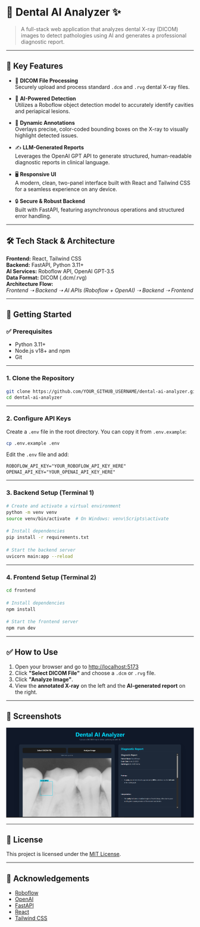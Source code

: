 # 🦷 Dental AI Analyzer ✨

> A full-stack web application that analyzes dental X-ray (DICOM) images to detect pathologies using AI and generates a professional diagnostic report.

---

## 🌟 Key Features

- 🦷 **DICOM File Processing**  
  Securely upload and process standard `.dcm` and `.rvg` dental X-ray files.

- 🤖 **AI-Powered Detection**  
  Utilizes a Roboflow object detection model to accurately identify cavities and periapical lesions.

- 🎨 **Dynamic Annotations**  
  Overlays precise, color-coded bounding boxes on the X-ray to visually highlight detected issues.

- ✍️ **LLM-Generated Reports**  
  Leverages the OpenAI GPT API to generate structured, human-readable diagnostic reports in clinical language.

- 🖥️ **Responsive UI**  
  A modern, clean, two-panel interface built with React and Tailwind CSS for a seamless experience on any device.

- 🔒 **Secure & Robust Backend**  
  Built with FastAPI, featuring asynchronous operations and structured error handling.

---

## 🛠️ Tech Stack & Architecture

**Frontend:** React, Tailwind CSS  
**Backend:** FastAPI, Python 3.11+  
**AI Services:** Roboflow API, OpenAI GPT-3.5  
**Data Format:** DICOM (.dcm/.rvg)  
**Architecture Flow:**  
*Frontend ➝ Backend ➝ AI APIs (Roboflow + OpenAI) ➝ Backend ➝ Frontend*



---

## 🚀 Getting Started

### ✅ Prerequisites

- Python 3.11+
- Node.js v18+ and npm
- Git

---

### 1. Clone the Repository

```bash
git clone https://github.com/YOUR_GITHUB_USERNAME/dental-ai-analyzer.git
cd dental-ai-analyzer
```

---

### 2. Configure API Keys

Create a `.env` file in the root directory. You can copy it from `.env.example`:

```bash
cp .env.example .env
```

Edit the `.env` file and add:

```env
ROBOFLOW_API_KEY="YOUR_ROBOFLOW_API_KEY_HERE"
OPENAI_API_KEY="YOUR_OPENAI_API_KEY_HERE"
```

---

### 3. Backend Setup (Terminal 1)

```bash
# Create and activate a virtual environment
python -m venv venv
source venv/bin/activate  # On Windows: venv\Scripts\activate

# Install dependencies
pip install -r requirements.txt

# Start the backend server
uvicorn main:app --reload
```

---

### 4. Frontend Setup (Terminal 2)

```bash
cd frontend

# Install dependencies
npm install

# Start the frontend server
npm run dev
```

---

## ✅ How to Use

1. Open your browser and go to [http://localhost:5173](http://localhost:5173)
2. Click **"Select DICOM File"** and choose a `.dcm` or `.rvg` file.
3. Click **"Analyze Image"**.
4. View the **annotated X-ray** on the left and the **AI-generated report** on the right.

---

## 📸 Screenshots
![App screenshot](./frontend/readme%20images/1.png)

---

## 📄 License

This project is licensed under the [MIT License](LICENSE).

---

## 🙏 Acknowledgements

- [Roboflow](https://roboflow.com)
- [OpenAI](https://openai.com)
- [FastAPI](https://fastapi.tiangolo.com)
- [React](https://react.dev)
- [Tailwind CSS](https://tailwindcss.com)
